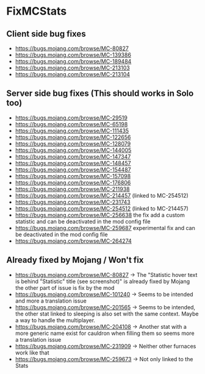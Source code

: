 # FixMCStats

## Client side bug fixes

- https://bugs.mojang.com/browse/MC-80827
- https://bugs.mojang.com/browse/MC-139386
- https://bugs.mojang.com/browse/MC-189484
- https://bugs.mojang.com/browse/MC-213103
- https://bugs.mojang.com/browse/MC-213104

## Server side bug fixes (This should works in Solo too)

- https://bugs.mojang.com/browse/MC-29519
- https://bugs.mojang.com/browse/MC-65198
- https://bugs.mojang.com/browse/MC-111435
- https://bugs.mojang.com/browse/MC-122656
- https://bugs.mojang.com/browse/MC-128079
- https://bugs.mojang.com/browse/MC-144005
- https://bugs.mojang.com/browse/MC-147347
- https://bugs.mojang.com/browse/MC-148457
- https://bugs.mojang.com/browse/MC-154487
- https://bugs.mojang.com/browse/MC-157098
- https://bugs.mojang.com/browse/MC-176806
- https://bugs.mojang.com/browse/MC-211938
- https://bugs.mojang.com/browse/MC-214457 (linked to MC-254512)
- https://bugs.mojang.com/browse/MC-231743
- https://bugs.mojang.com/browse/MC-254512 (linked to MC-214457)
- https://bugs.mojang.com/browse/MC-256638 the fix add a custom statistic and can be deactivated in the mod config file
- https://bugs.mojang.com/browse/MC-259687 experimental fix and can be deactivated in the mod config file
- https://bugs.mojang.com/browse/MC-264274


## Already fixed by Mojang / Won't fix

- https://bugs.mojang.com/browse/MC-80827 -> The "Statistic hover text is behind "Statistic" title (see screenshot)" is already fixed by Mojang the other part of issue is fix by the mod
- https://bugs.mojang.com/browse/MC-101240 -> Seems to be intended and more a translation issue
- https://bugs.mojang.com/browse/MC-201565 -> Seems to be intended, the other stat linked to sleeping is also set with the same context. Maybe a way to handle the multiplayer.
- https://bugs.mojang.com/browse/MC-204108 -> Another stat with a more generic name exist for cauldron when filling them so seems more a translation issue
- https://bugs.mojang.com/browse/MC-231909 -> Neither other furnaces work like that
- https://bugs.mojang.com/browse/MC-259673 -> Not only linked to the Stats
